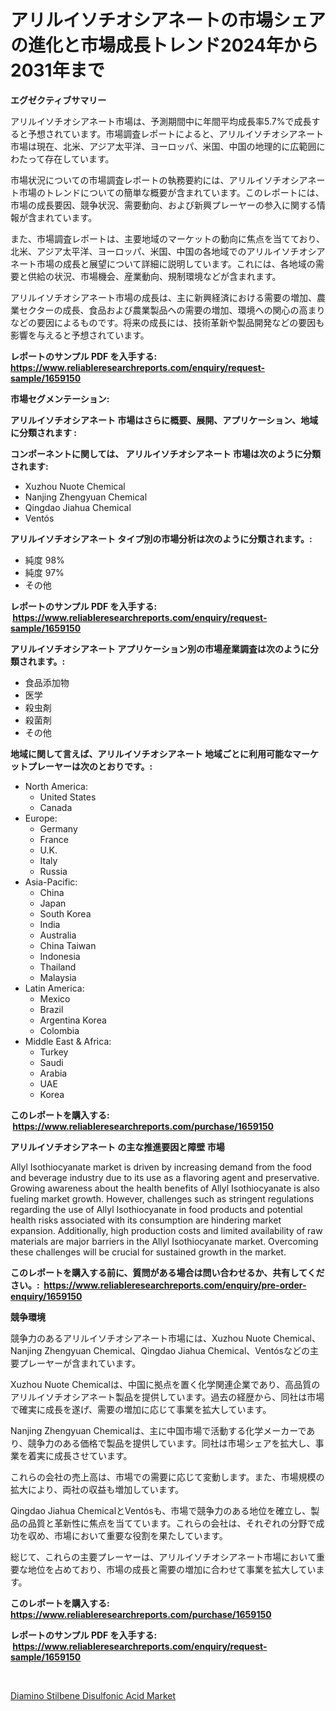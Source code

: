 <p><h1>アリルイソチオシアネートの市場シェアの進化と市場成長トレンド2024年から2031年まで</h1></p><p><strong>エグゼクティブサマリー</strong></p>
<p><p>アリルイソチオシアネート市場は、予測期間中に年間平均成長率5.7%で成長すると予想されています。市場調査レポートによると、アリルイソチオシアネート市場は現在、北米、アジア太平洋、ヨーロッパ、米国、中国の地理的に広範囲にわたって存在しています。</p><p>市場状況についての市場調査レポートの執務要約には、アリルイソチオシアネート市場のトレンドについての簡単な概要が含まれています。このレポートには、市場の成長要因、競争状況、需要動向、および新興プレーヤーの参入に関する情報が含まれています。</p><p>また、市場調査レポートは、主要地域のマーケットの動向に焦点を当てており、北米、アジア太平洋、ヨーロッパ、米国、中国の各地域でのアリルイソチオシアネート市場の成長と展望について詳細に説明しています。これには、各地域の需要と供給の状況、市場機会、産業動向、規制環境などが含まれます。</p><p>アリルイソチオシアネート市場の成長は、主に新興経済における需要の増加、農業セクターの成長、食品および農業製品への需要の増加、環境への関心の高まりなどの要因によるものです。将来の成長には、技術革新や製品開発などの要因も影響を与えると予想されています。</p></p>
<p><strong>レポートのサンプル PDF を入手する: <a href="https://www.reliableresearchreports.com/enquiry/request-sample/1659150">https://www.reliableresearchreports.com/enquiry/request-sample/1659150</a></strong></p>
<p><strong>市場セグメンテーション:</strong></p>
<p><strong> アリルイソチオシアネート 市場はさらに概要、展開、アプリケーション、地域に分類されます :</strong></p>
<p><strong>コンポーネントに関しては、 アリルイソチオシアネート 市場は次のように分類されます: &nbsp;</strong></p>
<p><ul><li>Xuzhou Nuote Chemical</li><li>Nanjing Zhengyuan Chemical</li><li>Qingdao Jiahua Chemical</li><li>Ventós</li></ul></p>
<p><strong> アリルイソチオシアネート タイプ別の市場分析は次のように分類されます。:</strong></p>
<p><ul><li>純度 98%</li><li>純度 97%</li><li>その他</li></ul></p>
<p><strong>レポートのサンプル PDF を入手する: &nbsp;<a href="https://www.reliableresearchreports.com/enquiry/request-sample/1659150">https://www.reliableresearchreports.com/enquiry/request-sample/1659150</a></strong></p>
<p><strong> アリルイソチオシアネート アプリケーション別の市場産業調査は次のように分類されます。:</strong></p>
<p><ul><li>食品添加物</li><li>医学</li><li>殺虫剤</li><li>殺菌剤</li><li>その他</li></ul></p>
<p><strong>地域に関して言えば、アリルイソチオシアネート 地域ごとに利用可能なマーケットプレーヤーは次のとおりです。:</strong></p>
<p><ul>
    <li>
        North America:
        <ul>
            <li>United States</li>
            <li>Canada</li>
        </ul>
    </li>
    <li>
        Europe:
        <ul>
            <li>Germany</li>
            <li>France</li>
            <li>U.K.</li>
            <li>Italy</li>
            <li>Russia</li>
        </ul>
    </li>
    <li>
        Asia-Pacific:
        <ul>
            <li>China</li>
            <li>Japan</li>
            <li>South Korea</li>
            <li>India</li>
            <li>Australia</li>
            <li>China Taiwan</li>
            <li>Indonesia</li>
            <li>Thailand</li>
            <li>Malaysia</li>
        </ul>
    </li>
    <li>
        Latin America:
        <ul>
            <li>Mexico</li>
            <li>Brazil</li>
            <li>Argentina Korea</li>
            <li>Colombia</li>
        </ul>
    </li>
    <li>
        Middle East & Africa:
        <ul>
            <li>Turkey</li>
            <li>Saudi</li>
            <li>Arabia</li>
            <li>UAE</li>
            <li>Korea</li>
        </ul>
    </li>
    </ul></p>
<p><strong>このレポートを購入する: &nbsp;<a href="https://www.reliableresearchreports.com/purchase/1659150">https://www.reliableresearchreports.com/purchase/1659150</a></strong></p>
<p><strong>アリルイソチオシアネート の主な推進要因と障壁 市場</strong></p>
<p><p>Allyl Isothiocyanate market is driven by increasing demand from the food and beverage industry due to its use as a flavoring agent and preservative. Growing awareness about the health benefits of Allyl Isothiocyanate is also fueling market growth. However, challenges such as stringent regulations regarding the use of Allyl Isothiocyanate in food products and potential health risks associated with its consumption are hindering market expansion. Additionally, high production costs and limited availability of raw materials are major barriers in the Allyl Isothiocyanate market. Overcoming these challenges will be crucial for sustained growth in the market.</p></p>
<p><strong>このレポートを購入する前に、質問がある場合は問い合わせるか、共有してください。:&nbsp; <a href="https://www.reliableresearchreports.com/enquiry/pre-order-enquiry/1659150">https://www.reliableresearchreports.com/enquiry/pre-order-enquiry/1659150</a></strong></p>
<p><strong>競争環境</strong></p>
<p><p>競争力のあるアリルイソチオシアネート市場には、Xuzhou Nuote Chemical、Nanjing Zhengyuan Chemical、Qingdao Jiahua Chemical、Ventósなどの主要プレーヤーが含まれています。</p><p>Xuzhou Nuote Chemicalは、中国に拠点を置く化学関連企業であり、高品質のアリルイソチオシアネート製品を提供しています。過去の経歴から、同社は市場で確実に成長を遂げ、需要の増加に応じて事業を拡大しています。</p><p>Nanjing Zhengyuan Chemicalは、主に中国市場で活動する化学メーカーであり、競争力のある価格で製品を提供しています。同社は市場シェアを拡大し、事業を着実に成長させています。</p><p>これらの会社の売上高は、市場での需要に応じて変動します。また、市場規模の拡大により、両社の収益も増加しています。</p><p>Qingdao Jiahua ChemicalとVentósも、市場で競争力のある地位を確立し、製品の品質と革新性に焦点を当てています。これらの会社は、それぞれの分野で成功を収め、市場において重要な役割を果たしています。</p><p>総じて、これらの主要プレーヤーは、アリルイソチオシアネート市場において重要な地位を占めており、市場の成長と需要の増加に合わせて事業を拡大しています。</p></p>
<p><strong>このレポートを購入する: &nbsp; <a href="https://www.reliableresearchreports.com/purchase/1659150">https://www.reliableresearchreports.com/purchase/1659150</a></strong></p>
<p><strong>レポートのサンプル PDF を入手する: &nbsp;<a href="https://www.reliableresearchreports.com/enquiry/request-sample/1659150">https://www.reliableresearchreports.com/enquiry/request-sample/1659150</a></strong><strong></strong></p>
<p>&nbsp;</p>
<p><p><a href="https://crocus-run-b5a.notion.site/Diamino-Stilbene-Disulfonic-Acid-Market-Research-Report-Provides-Critical-Insights-that-can-help-Sha-d8f624a1e23c4d2182cac864634bbcfc">Diamino Stilbene Disulfonic Acid Market</a></p></p>
